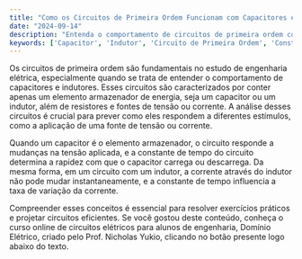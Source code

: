 ```yaml
---
title: "Como os Circuitos de Primeira Ordem Funcionam com Capacitores e Indutores?"
date: "2024-09-14"
description: "Entenda o comportamento de circuitos de primeira ordem com capacitores e indutores em engenharia elétrica."
keywords: ['Capacitor', 'Indutor', 'Circuito de Primeira Ordem', 'Constante de Tempo', 'Fonte']
---
```


Os circuitos de primeira ordem são fundamentais no estudo de engenharia elétrica, especialmente quando se trata de entender o comportamento de capacitores e indutores. Esses circuitos são caracterizados por conter apenas um elemento armazenador de energia, seja um capacitor ou um indutor, além de resistores e fontes de tensão ou corrente. A análise desses circuitos é crucial para prever como eles respondem a diferentes estímulos, como a aplicação de uma fonte de tensão ou corrente.

Quando um capacitor é o elemento armazenador, o circuito responde a mudanças na tensão aplicada, e a constante de tempo do circuito determina a rapidez com que o capacitor carrega ou descarrega. Da mesma forma, em um circuito com um indutor, a corrente através do indutor não pode mudar instantaneamente, e a constante de tempo influencia a taxa de variação da corrente.

Compreender esses conceitos é essencial para resolver exercícios práticos e projetar circuitos eficientes. Se você gostou deste conteúdo, conheça o curso online de circuitos elétricos para alunos de engenharia, Domínio Elétrico, criado pelo Prof. Nicholas Yukio, clicando no botão presente logo abaixo do texto.